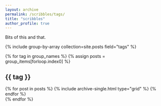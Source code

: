 ```yaml
---
layout: archive
permalink: /scribbles/tags/
title: "scribbles"
author_profile: true
---
```


Bits of this and that. 

{% include group-by-array collection=site.posts field="tags" %}

{% for tag in group_names %}
  {% assign posts = group_items[forloop.index0] %}
  <h2 id="{{ tag | slugify }}" class="archive__subtitle">{{ tag }}</h2>
  <div class="grid__wrapper">
    {% for post in posts %}
      {% include archive-single.html type="grid" %}
    {% endfor %}
  </div>
{% endfor %}
